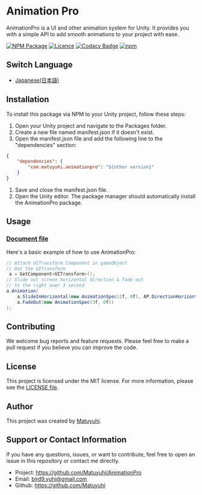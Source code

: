 # Animation Pro
AnimationPro is a UI and other animation system for Unity. It provides you with a simple API to add smooth animations to your project with ease.
  
[![NPM Package](https://img.shields.io/npm/v/com.matuyuhi.animationpro)](https://www.npmjs.com/package/com.matuyuhi.animationpro)
[![Licence](https://img.shields.io/npm/l/com.matuyuhi.animationpro)](https://github.com/Matuyuhi/AnimationPro/blob/main/LICENSE)
[![Codacy Badge](https://app.codacy.com/project/badge/Grade/de7a60820baa4b41b0532f66d850d2bc)](https://app.codacy.com/gh/Matuyuhi/AnimationPro/dashboard?utm_source=gh&utm_medium=referral&utm_content=&utm_campaign=Badge_grade)
[![npm](https://img.shields.io/npm/dt/com.matuyuhi.animationpro.svg)](https://npmjs.com/package/com.matuyuhi.animationpro)
## Switch Language
- [Japanese(日本語)](./README-ja.md)
## Installation

To install this package via NPM to your Unity project, follow these steps:

1. Open your Unity project and navigate to the Packages folder.
2. Create a new file named manifest.json if it doesn't exist.
3. Open the manifest.json file and add the following line to the "dependencies" section:
```json
{
    "dependencies": {
        "com.matuyuhi.animationpro": "${other version}"
    }
}
```

1. Save and close the manifest.json file.
2. Open the Unity editor. The package manager should automatically install the AnimationPro package.

## Usage

### [Document file](./ANIMATIONS.md)
Here's a basic example of how to use AnimationPro:

``` csharp
// Attach UITransform Component in gameObject
// Get the UITransform
 a = GetComponent<UITransform>();
// Slide out screen horizontal direction & fade out
// to the right over 3 second
a.Animation(
    a.SlideInHorizontal(new AnimationSpec(2f, 0f), AP.DirectionHorizontal.Left) + 
    a.FadeOut(new AnimationSpec(3f, 0f))
);
```
## Contributing
We welcome bug reports and feature requests. Please feel free to make a pull request if you believe you can improve the code.

## License
This project is licensed under the MIT license. For more information, please see the [LICENSE file](./LICENSE).

## Author
This project was created by [Matuyuhi](https://github.com/Matuyuhi).

## Support or Contact Information
If you have any questions, issues, or want to contribute, feel free to open an issue in this repository or contact me directly.

- Project: https://github.com/Matuyuhi/AnimationPro
- Email: bird9.yuhi@gmail.com
- Github: https://github.com/Matuyuhi